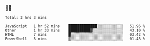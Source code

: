 ### 👨‍💻

<!--START_SECTION:waka-->
```text
Total: 2 hrs 3 mins

JavaScript   1 hr 52 mins    █████████████░░░░░░░░░░░░   51.96 % 
Other        1 hr 33 mins    ██████████▓░░░░░░░░░░░░░░   43.10 % 
HTML         7 mins          █░░░░░░░░░░░░░░░░░░░░░░░░   03.42 % 
PowerShell   3 mins          ▒░░░░░░░░░░░░░░░░░░░░░░░░   01.48 % 
```
<!--END_SECTION:waka-->
